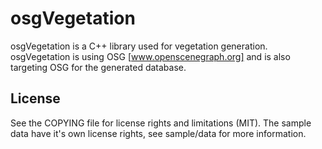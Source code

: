 # osgVegetation
osgVegetation is a C++ library used for vegetation generation. 
osgVegetation is using OSG [www.openscenegraph.org] and is also 
targeting OSG for the generated database. 

## License

See the COPYING file for license rights and limitations (MIT). 
The sample data have it's own license rights, see sample/data 
for more information.  
